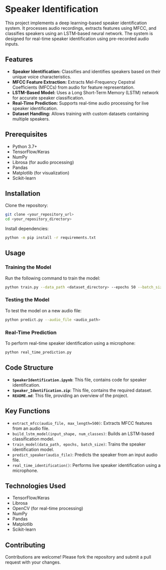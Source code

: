 # Speaker Identification

This project implements a deep learning-based speaker identification system. It processes audio recordings, extracts features using MFCC, and classifies speakers using an LSTM-based neural network. The system is designed for real-time speaker identification using pre-recorded audio inputs.

## Features
- **Speaker Identification:** Classifies and identifies speakers based on their unique voice characteristics.
- **MFCC Feature Extraction:** Extracts Mel-Frequency Cepstral Coefficients (MFCCs) from audio for feature representation.
- **LSTM-Based Model:** Uses a Long Short-Term Memory (LSTM) network for accurate speaker classification.
- **Real-Time Prediction:** Supports real-time audio processing for live speaker identification.
- **Dataset Handling:** Allows training with custom datasets containing multiple speakers.

## Prerequisites
- Python 3.7+
- TensorFlow/Keras
- NumPy
- Librosa (for audio processing)
- Pandas
- Matplotlib (for visualization)
- Scikit-learn

## Installation
Clone the repository:
```bash
git clone <your_repository_url>
cd <your_repository_directory>
```
Install dependencies:
```bash
python -m pip install -r requirements.txt
```

## Usage
### Training the Model
Run the following command to train the model:
```bash
python train.py --data_path <dataset_directory> --epochs 50 --batch_size 32
```
### Testing the Model
To test the model on a new audio file:
```bash
python predict.py --audio_file <audio_path>
```
### Real-Time Prediction
To perform real-time speaker identification using a microphone:
```bash
python real_time_prediction.py
```

## Code Structure
- **`SpeakerIdentification.ipynb`**: This file, contains code for speaker identification.
- **`Speaker_Identification.zip`**: This file, contains the required dataset.
- **`README.md`**: This file, providing an overview of the project.

## Key Functions
- `extract_mfcc(audio_file, max_length=500)`: Extracts MFCC features from an audio file.
- `build_lstm_model(input_shape, num_classes)`: Builds an LSTM-based classification model.
- `train_model(data_path, epochs, batch_size)`: Trains the speaker identification model.
- `predict_speaker(audio_file)`: Predicts the speaker from an input audio file.
- `real_time_identification()`: Performs live speaker identification using a microphone.

## Technologies Used
- TensorFlow/Keras
- Librosa
- OpenCV (for real-time processing)
- NumPy
- Pandas
- Matplotlib
- Scikit-learn

## Contributing
Contributions are welcome! Please fork the repository and submit a pull request with your changes.

